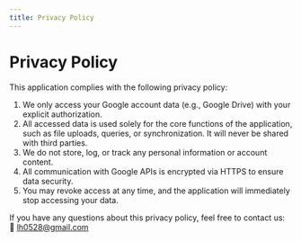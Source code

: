 ```yaml
---
title: Privacy Policy
---
```


# Privacy Policy

This application complies with the following privacy policy:

1. We only access your Google account data (e.g., Google Drive) with your explicit authorization.
2. All accessed data is used solely for the core functions of the application, such as file uploads, queries, or synchronization. It will never be shared with third parties.
3. We do not store, log, or track any personal information or account content.
4. All communication with Google APIs is encrypted via HTTPS to ensure data security.
5. You may revoke access at any time, and the application will immediately stop accessing your data.

If you have any questions about this privacy policy, feel free to contact us:  
📧 lh0528@gmail.com